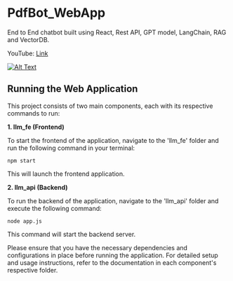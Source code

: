 # PdfBot_WebApp
End to End chatbot built using React, Rest API, GPT model, LangChain, RAG and VectorDB.

YouTube: [Link](https://youtu.be/v2zfz-iGc80?si=PGO8MeghXWcymcfV/)

[![Alt Text](https://github.com/NivedhaBalakrishnan/PdfBot_WebApp/assets/50318272/b659058e-f743-4482-98cc-ffefcd8088df)](https://youtu.be/v2zfz-iGc80?si=PGO8MeghXWcymcfV/)


## Running the Web Application

This project consists of two main components, each with its respective commands to run:

**1. llm_fe (Frontend)**

To start the frontend of the application, navigate to the 'llm_fe' folder and run the following command in your terminal:

```shell
npm start
```

This will launch the frontend application.

**2. llm_api (Backend)**

To run the backend of the application, navigate to the 'llm_api' folder and execute the following command:

``` shell
node app.js
```

This command will start the backend server.

Please ensure that you have the necessary dependencies and configurations in place before running the application. For detailed setup and usage instructions, refer to the documentation in each component's respective folder.
